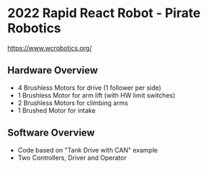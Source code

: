 # 2022 Rapid React Robot - Pirate Robotics 

https://www.wcrobotics.org/

## Hardware Overview
- 4 Brushless Motors for drive (1 follower per side)
- 1 Brushless Motor for arm lift (with HW limit switches)
- 2 Brushless Motors for climbing arms
- 1 Brushed Motor for intake

## Software Overview
- Code based on "Tank Drive with CAN" example
- Two Controllers, Driver and Operator